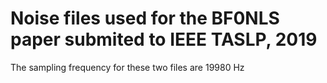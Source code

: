 # Noise files used for the BF0NLS paper submited to IEEE TASLP, 2019

The sampling frequency for these two files are 19980 Hz

